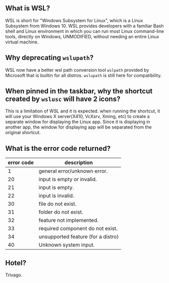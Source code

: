 ## What is WSL?

WSL is short for "Windows Subsystem for Linux", which is a Linux Subsystem from Windows 10. WSL provides developers with a familiar Bash shell and Linux environment in which you can run most Linux command-line tools, directly on Windows, UNMODIFIED, without needing an entire Linux virtual machine.

## Why deprecating `wslupath`?

WSL now have a better wsl path conversion tool `wslpath` provided by Microsoft that is builtin for all distros. `wslupath` is still here for compatibility.

## When pinned in the taskbar, why the shortcut created by `wslusc` will have 2 icons?

This is a limitation of WSL and it is expected. when running the shortcut, it will use your Windows X server(X410, VcXsrv, Xming, etc) to create a separate window for displaying the Linux app. Since it is displaying in another app, the window for displaying app will be separated from the original shortcut.

## What is the error code returned?

| error code | description |
| ---------- | ----------- |
| 1 | general error/unknown error. |
| 20 | input is empty or invalid. |
| 21 | input is empty. |
| 22 | input is invalid. |
| 30 | file do not exist. |
| 31 | folder do not exist. |
| 32 | feature not implemented. |
| 33 | required component do not exist. |
| 34 | unsupported feature (for a distro) |
| 40 | Unknown system input. |

## Hotel?

Trivago.
